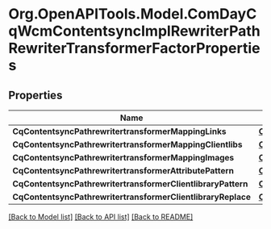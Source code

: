 # Org.OpenAPITools.Model.ComDayCqWcmContentsyncImplRewriterPathRewriterTransformerFactorProperties
## Properties

Name | Type | Description | Notes
------------ | ------------- | ------------- | -------------
**CqContentsyncPathrewritertransformerMappingLinks** | [**ConfigNodePropertyArray**](ConfigNodePropertyArray.md) |  | [optional] 
**CqContentsyncPathrewritertransformerMappingClientlibs** | [**ConfigNodePropertyArray**](ConfigNodePropertyArray.md) |  | [optional] 
**CqContentsyncPathrewritertransformerMappingImages** | [**ConfigNodePropertyArray**](ConfigNodePropertyArray.md) |  | [optional] 
**CqContentsyncPathrewritertransformerAttributePattern** | [**ConfigNodePropertyString**](ConfigNodePropertyString.md) |  | [optional] 
**CqContentsyncPathrewritertransformerClientlibraryPattern** | [**ConfigNodePropertyString**](ConfigNodePropertyString.md) |  | [optional] 
**CqContentsyncPathrewritertransformerClientlibraryReplace** | [**ConfigNodePropertyString**](ConfigNodePropertyString.md) |  | [optional] 

[[Back to Model list]](../README.md#documentation-for-models) [[Back to API list]](../README.md#documentation-for-api-endpoints) [[Back to README]](../README.md)

